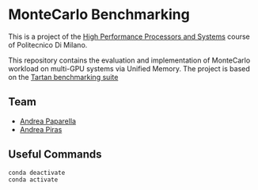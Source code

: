# MonteCarlo Benchmarking
This is a project of the [High Performance Processors and Systems](https://www4.ceda.polimi.it/manifesti/manifesti/controller/ManifestoPublic.do?EVN_DETTAGLIO_RIGA_MANIFESTO=evento&aa=2022&k_cf=225&k_corso_la=481&k_indir=T2A&codDescr=089185&lang=EN&semestre=2&idGruppo=4474&idRiga=281811) course of Politecnico Di Milano.

This repository contains the evaluation and implementation of MonteCarlo workload on multi-GPU systems via Unified Memory.
The project is based on the [Tartan benchmarking suite](https://github.com/uuudown/Tartan/blob/master/IISWC-18.pdf)


## Team
* [Andrea Paparella](https://github.com/engpap)
* [Andrea Piras](https://github.com/andreapiras00)

## Useful Commands
```conda deactivate```<br />
```conda activate``` 
